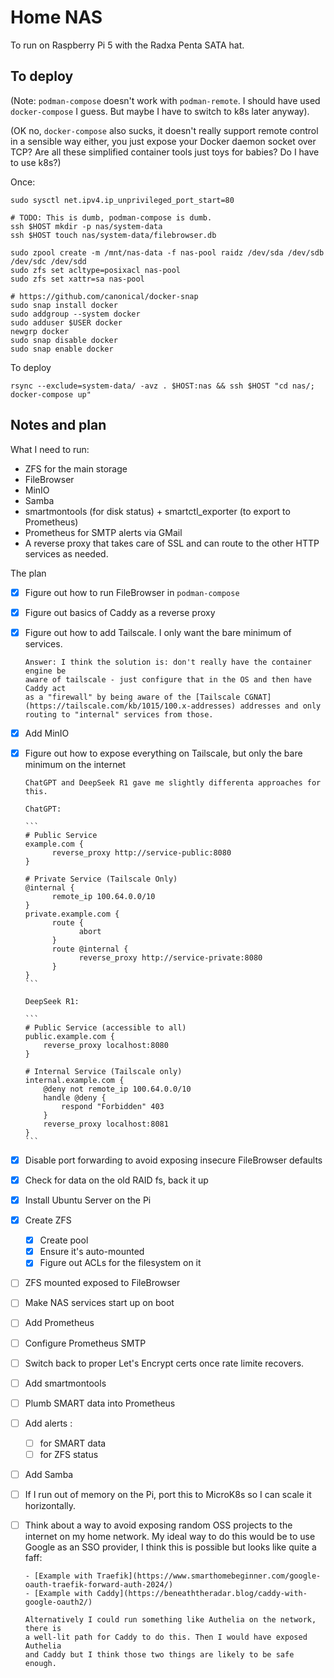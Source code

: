 # Home NAS

To run on Raspberry Pi 5 with the Radxa Penta SATA hat.

## To deploy

(Note: `podman-compose` doesn't work with `podman-remote`. I should have used
`docker-compose` I guess. But maybe I have to switch to k8s later anyway).

(OK no, `docker-compose` also sucks, it doesn't really support remote control in
a sensible way either, you just expose your Docker daemon socket over TCP? Are
all these simplified container tools just toys for babies? Do I have to use
k8s?)

Once:

```
sudo sysctl net.ipv4.ip_unprivileged_port_start=80

# TODO: This is dumb, podman-compose is dumb.
ssh $HOST mkdir -p nas/system-data
ssh $HOST touch nas/system-data/filebrowser.db
```

```
sudo zpool create -m /mnt/nas-data -f nas-pool raidz /dev/sda /dev/sdb /dev/sdc /dev/sdd
sudo zfs set acltype=posixacl nas-pool
sudo zfs set xattr=sa nas-pool
```

```
# https://github.com/canonical/docker-snap
sudo snap install docker
sudo addgroup --system docker
sudo adduser $USER docker
newgrp docker
sudo snap disable docker
sudo snap enable docker
```

To deploy

```
rsync --exclude=system-data/ -avz . $HOST:nas && ssh $HOST "cd nas/; docker-compose up"
```

## Notes and plan

What I need to run:

- ZFS for the main storage
- FileBrowser
- MinIO
- Samba
- smartmontools (for disk status) + smartctl_exporter (to export to Prometheus)
- Prometheus for SMTP alerts via GMail
- A reverse proxy that takes care of SSL and can route to the other HTTP
  services as needed.

The plan

- [x] Figure out how to run FileBrowser in `podman-compose`
- [x] Figure out basics of Caddy as a reverse proxy
- [x] Figure out how to add Tailscale. I only want the bare minimum of services.

      Answer: I think the solution is: don't really have the container engine be
      aware of tailscale - just configure that in the OS and then have Caddy act
      as a "firewall" by being aware of the [Tailscale CGNAT](https://tailscale.com/kb/1015/100.x-addresses) addresses and only routing to "internal" services from those.

- [x] Add MinIO
- [x] Figure out how to expose everything on Tailscale, but only the bare
      minimum on the internet

      ChatGPT and DeepSeek R1 gave me slightly differenta approaches for this.

      ChatGPT:

      ```
      # Public Service
      example.com {
            reverse_proxy http://service-public:8080
      }

      # Private Service (Tailscale Only)
      @internal {
            remote_ip 100.64.0.0/10
      }
      private.example.com {
            route {
                  abort
            }
            route @internal {
                  reverse_proxy http://service-private:8080
            }
      }
      ```

      DeepSeek R1:

      ```
      # Public Service (accessible to all)
      public.example.com {
          reverse_proxy localhost:8080
      }

      # Internal Service (Tailscale only)
      internal.example.com {
          @deny not remote_ip 100.64.0.0/10
          handle @deny {
              respond "Forbidden" 403
          }
          reverse_proxy localhost:8081
      }
      ```
- [x] Disable port forwarding to avoid exposing insecure FileBrowser defaults
- [x] Check for data on the old RAID fs, back it up
- [x] Install Ubuntu Server on the Pi
- [x] Create ZFS
  - [x] Create pool
  - [x] Ensure it's auto-mounted
  - [x] Figure out ACLs for the filesystem on it
- [ ] ZFS mounted exposed to FileBrowser
- [ ] Make NAS services start up on boot
- [ ] Add Prometheus
- [ ] Configure Prometheus SMTP
- [ ] Switch back to proper Let's Encrypt certs once rate limite recovers.
- [ ] Add smartmontools
- [ ] Plumb SMART data into Prometheus
- [ ] Add alerts :
  - [ ] for SMART data
  - [ ] for ZFS status
- [ ] Add Samba
- [ ] If I run out of memory on the Pi, port this to MicroK8s so I can scale it
      horizontally.
- [ ] Think about a way to avoid exposing random OSS projects to the internet on
      my home network. My ideal way to do this would be to use Google as an SSO
      provider, I think this is possible but looks like quite a faff:

      - [Example with Traefik](https://www.smarthomebeginner.com/google-oauth-traefik-forward-auth-2024/)
      - [Example with Caddy](https://beneaththeradar.blog/caddy-with-google-oauth2/)

      Alternatively I could run something like Authelia on the network, there is
      a well-lit path for Caddy to do this. Then I would have exposed Authelia
      and Caddy but I think those two things are likely to be safe enough.
